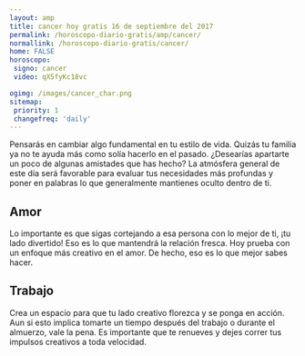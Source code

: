 ```yaml
---
layout: amp
title: cancer hoy gratis 16 de septiembre del 2017 
permalink: /horoscopo-diario-gratis/amp/cancer/
normallink: /horoscopo-diario-gratis/cancer/
home: FALSE
horoscopo:
 signo: cancer
 video: qX5fyKc18vc

ogimg: /images/cancer_char.png
sitemap:
 priority: 1
 changefreq: 'daily'
---
```



Pensarás en cambiar algo fundamental en tu estilo de vida. Quizás tu familia ya no te ayuda más como solía hacerlo en el pasado. ¿Desearías apartarte un poco de algunas amistades que has hecho? La atmósfera general de este día será favorable para evaluar tus necesidades más profundas y poner en palabras lo que generalmente mantienes oculto dentro de ti.

## Amor

Lo importante es que sigas cortejando a esa persona con lo mejor de ti, ¡tu lado divertido! Eso es lo que mantendrá la relación fresca. Hoy prueba con un enfoque más creativo en el amor. De hecho, eso es lo que mejor sabes hacer.

## Trabajo

Crea un espacio para que tu lado creativo florezca y se ponga en acción. Aun si esto implica tomarte un tiempo después del trabajo o durante el almuerzo, vale la pena. Es importante que te renueves y dejes correr tus impulsos creativos a toda velocidad.